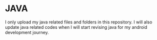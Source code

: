 # JAVA
I only upload my java related files and folders in this repository.
I will also update java related codes when I will start revising java for my android development journey.
